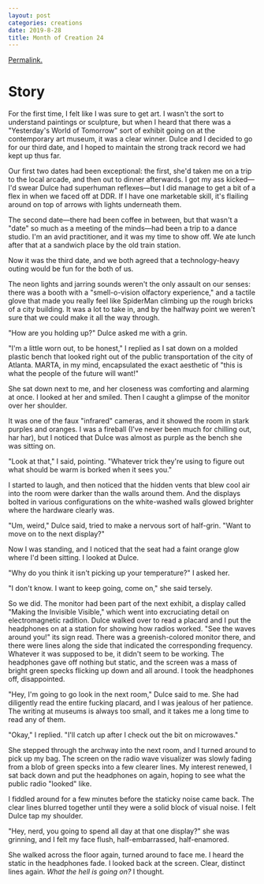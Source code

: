 ```yaml
---
layout: post
categories: creations
date: 2019-8-28
title: Month of Creation 24
---
```


[Permalink.](https://www.reddit.com/r/WritingPrompts/comments/cwm8yv/wp_you_matched_with_a_tinder_bot_you_did_not/eyd86fk?utm_source=share&utm_medium=web2x)

# Story

For the first time, I felt like I was sure to get art. I wasn't the sort to understand
paintings or sculpture, but when I heard that there was a "Yesterday's World of Tomorrow"
sort of exhibit going on at the contemporary art museum, it was a clear winner. Dulce and
I decided to go for our third date, and I hoped to maintain the strong track record we
had kept up thus far.

Our first two dates had been exceptional: the first, she'd taken me on a trip to the
local arcade, and then out to dinner afterwards. I got my ass kicked—I'd swear Dulce had
superhuman reflexes—but I did manage to get a bit of a flex in when we faced off at DDR.
If I have one marketable skill, it's flailing around on top of arrows with lights
underneath them.

The second date—there had been coffee in between, but that wasn't a "date" so much as a
meeting of the minds—had been a trip to a dance studio. I'm an avid practitioner, and it
was my time to show off. We ate lunch after that at a sandwich place by the old train
station.

Now it was the third date, and we both agreed that a technology-heavy outing would be fun
for the both of us.

The neon lights and jarring sounds weren't the only assault on our senses: there was a
booth with a "smell-o-vision olfactory experience," and a tactile glove that made you
really feel like SpiderMan climbing up the rough bricks of a city building. It was a lot
to take in, and by the halfway point we weren't sure that we could make it all the way
through.

"How are you holding up?" Dulce asked me with a grin.

"I'm a little worn out, to be honest," I replied as I sat down on a molded plastic bench
that looked right out of the public transportation of the city of Atlanta. MARTA, in my
mind, encapsulated the exact aesthetic of "this is what the people of the future will
want!"

She sat down next to me, and her closeness was comforting and alarming at once. I looked
at her and smiled. Then I caught a glimpse of the monitor over her shoulder.

It was one of the faux "infrared" cameras, and it showed the room in stark purples and
oranges. I was a fireball (I've never been much for chilling out, har har), but I noticed
that Dulce was almost as purple as the bench she was sitting on.

"Look at that," I said, pointing. "Whatever trick they're using to figure out what should
be warm is borked when it sees you."

I started to laugh, and then noticed that the hidden vents that blew cool air into the
room were darker than the walls around them. And the displays bolted in various
configurations on the white-washed walls glowed brighter where the hardware clearly was.

"Um, weird," Dulce said, tried to make a nervous sort of half-grin. "Want to move on to
the next display?"

Now I was standing, and I noticed that the seat had a faint orange glow where I'd been
sitting. I looked at Dulce.

"Why do you think it isn't picking up your temperature?" I asked her.

"I don't know. I want to keep going, come on," she said tersely.

So we did. The monitor had been part of the next exhibit, a display called "Making the
Invisible Visible," which went into excruciating detail on electromagnetic radition.
Dulce walked over to read a placard and I put the headphones on at a station for showing
how radios worked. "See the waves around you!" its sign read. There was a
greenish-colored monitor there, and there were lines along the side that indicated the
corresponding frequency. Whatever it was supposed to be, it didn't seem to be working.
The headphones gave off nothing but static, and the screen was a mass of bright green
specks flicking up down and all around. I took the headphones off, disappointed.

"Hey, I'm going to go look in the next room," Dulce said to me. She had diligently read
the entire fucking placard, and I was jealous of her patience. The writing at museums is
always too small, and it takes me a long time to read any of them.

"Okay," I replied. "I'll catch up after I check out the bit on microwaves."

She stepped through the archway into the next room, and I turned around to pick up my
bag. The screen on the radio wave visualizer was slowly fading from a blob of green
specks into a few clearer lines. My interest renewed, I sat back down and put the
headphones on again, hoping to see what the public radio "looked" like.

I fiddled around for a few minutes before the staticky noise came back. The clear lines
blurred together until they were a solid block of visual noise. I felt Dulce tap my
shoulder.

"Hey, nerd, you going to spend all day at that one display?" she was grinning, and I felt
my face flush, half-embarrassed, half-enamored.

She walked across the floor again, turned around to face me. I heard the static in the
headphones fade. I looked back at the screen. Clear, distinct lines again. _What the hell
is going on?_ I thought.

